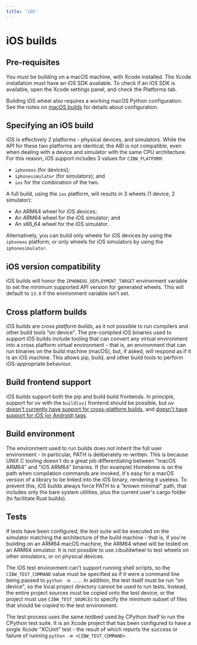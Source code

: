 ```yaml
---
title: 'iOS'
---
```


# iOS builds

## Pre-requisites

You must be building on a macOS machine, with Xcode installed. The Xcode installation must have an iOS SDK available. To check if an iOS SDK is available, open the Xcode settings panel, and check the Platforms tab.

Building iOS wheel also requires a working macOS Python configuration. See the notes on [macOS builds](./macos.md) for details about configuration.

## Specifying an iOS build

iOS is effectively 2 platforms - physical devices, and simulators. While the API for these two platforms are identical, the ABI is not compatible, even when dealing with a device and simulator with the same CPU architecture. For this reason, iOS support includes 3 values for `CIBW_PLATFORM`:

* `iphoneos` (for devices);
* `iphonesimulator` (for simulators); and
* `ios` for the combination of the two.

A full build, using the `ios` platform, will results in 3 wheels (1 device, 2 simulator):

* An ARM64 wheel for iOS devices;
* An ARM64 wheel for the iOS simulator; and
* An x86_64 wheel for the iOS simulator.

Alternatively, you can build only wheels for iOS devices by using the `iphoneos` platform; or only wheels for iOS simulators by using the `iphonesimulator`.

## iOS version compatibility

iOS builds will honor the `IPHONEOS_DEPLOYMENT_TARGET` environment variable to set the minimum supported API version for generated wheels. This will default to `13.0` if the environment variable isn't set.

## Cross platform builds

iOS builds are *cross platform builds*, as it not possible to run compilers and other build tools "on device". The pre-compiled iOS binaries used to support iOS builds include tooling that can convert any virtual environment into a cross platform virtual environment - that is, an environment that can run binaries on the build machine (macOS), but, if asked, will respond as if it is an iOS machine. This allows pip, build, and other build tools to perform iOS-appropriate behaviour.

## Build frontend support

iOS builds support both the pip and build build frontends. In principle, support for uv with the `build[uv]` frontend should be possible, but uv [doesn't currently have support for cross-platform builds](https://github.com/astral-sh/uv/issues/7957), and [doesn't have support for iOS (or Android) tags](https://github.com/astral-sh/uv/issues/8029).

## Build environment

The environment used to run builds does not inherit the full user environment - in particular, PATH is deliberately re-written. This is because UNIX C tooling doesn't do a great job differentiating between "macOS ARM64" and "iOS ARM64" binaries. If (for example) Homebrew is on the path when compilation commands are invoked, it's easy for a macOS version of a library to be linked into the iOS binary, rendering it useless. To prevent this, iOS builds always force PATH to a "known minimal" path, that includes only the bare system utilities, plus the current user's cargo folder (to facilitate Rust builds).

## Tests

If tests have been configured, the test suite will be executed on the simulator matching the architecture of the build machine - that is, if you're building on an ARM64 macOS machine, the ARM64 wheel will be tested on an ARM64 simulator. It is not possible to use cibuildwheel to test wheels on other simulators, or on physical devices.

The iOS test environment can't support running shell scripts, so the `CIBW_TEST_COMMAND` value must be specified as if it were a command line being passed to `python -m ...`. In addition, the test itself must be run "on device", so the local project directory cannot be used to run tests. Instead, the entire project sources must be copied onto the test device; or the project must use `CIBW_TEST_SOURCES` to specify the minimum subset of files that should be copied to the test environment.

The test process uses the same testbed used by CPython itself to run the CPython test suite. It is an Xcode project that has been configured to have a single Xcode "XCUnit" test - the result of which reports the success or failure of running `python -m <CIBW_TEST_COMMAND>`.
